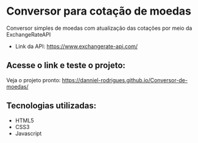 # Conversor para cotação de moedas
 Conversor simples de moedas com atualização das cotações por meio da ExchangeRateAPI
 * Link da API: https://www.exchangerate-api.com/
 ## Acesse o link e teste o projeto:
 Veja o projeto pronto: https://danniel-rodrigues.github.io/Conversor-de-moedas/

 ## Tecnologias utilizadas:
 * HTML5
 * CSS3
 * Javascript
